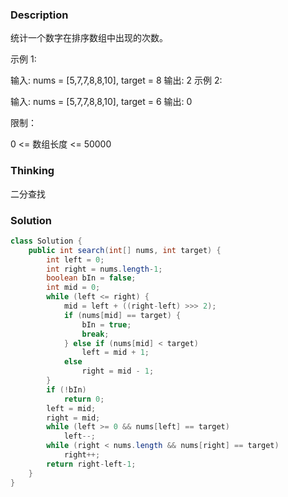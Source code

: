 ### Description

统计一个数字在排序数组中出现的次数。

 

示例 1:

输入: nums = [5,7,7,8,8,10], target = 8
输出: 2
示例 2:

输入: nums = [5,7,7,8,8,10], target = 6
输出: 0


限制：

0 <= 数组长度 <= 50000

### Thinking

二分查找

### Solution
```java
class Solution {
    public int search(int[] nums, int target) {
        int left = 0;
        int right = nums.length-1;
        boolean bIn = false;
        int mid = 0;
        while (left <= right) {
            mid = left + ((right-left) >>> 2);
            if (nums[mid] == target) {
                bIn = true;
                break;
            } else if (nums[mid] < target)
                left = mid + 1;
            else
                right = mid - 1;
        }
        if (!bIn)
            return 0;
        left = mid;
        right = mid;
        while (left >= 0 && nums[left] == target)
            left--;
        while (right < nums.length && nums[right] == target)
            right++;
        return right-left-1;
    }
}
```